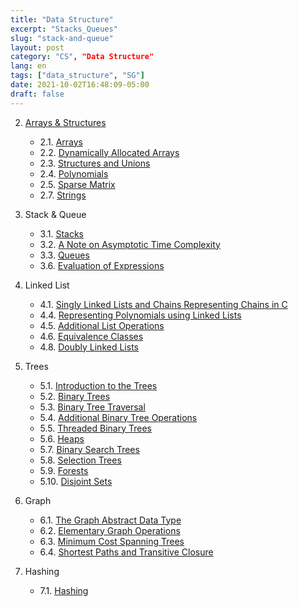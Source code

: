 ```yaml
---
title: "Data Structure"
excerpt: "Stacks_Queues"
slug: "stack-and-queue"
layout: post
category: "CS", "Data Structure"
lang: en
tags: ["data_structure", "SG"]
date: 2021-10-02T16:48:09-05:00
draft: false
---
```


2. [Arrays & Structures](https://underthelights.github.io/tech/ds/2.arrays--structures/)

   - 2.1. [Arrays](https://underthelights.github.io/tech/ds/2.arrays--structures/2.1.-arrays-/)
   - 2.2. [Dynamically Allocated Arrays](https://underthelights.github.io/tech/ds/2.arrays--structures/2.2.-dynamically-allocated-arrays-/)
   - 2.3. [Structures and Unions](https://underthelights.github.io/tech/ds/2.arrays--structures/2.3.-structures-and-unions-/)
   - 2.4. [Polynomials](https://underthelights.github.io/tech/ds/2.arrays--structures/2.4.-polynomials-/)
   - 2.5. [Sparse Matrix](https://underthelights.github.io/tech/ds/2.arrays--structures/2.5.-sparse-matrix-/)
   - 2.7. [Strings](https://underthelights.github.io/tech/ds/2.arrays--structures/2.7.-strings/)

3. Stack & Queue

   - 3.1. [Stacks](https://underthelights.github.io/tech/ds/3.stack--queue/3.1.-stacks/)
   - 3.2. [A Note on Asymptotic Time Complexity](https://underthelights.github.io/tech/ds/3.stack--queue/3.2.-a-note-on-asymptotic-time-complexity/)
   - 3.3. [Queues](https://underthelights.github.io/tech/ds/3.stack--queue/3.3.-queues/)
   - 3.6. [Evaluation of Expressions](https://underthelights.github.io/tech/ds/3.stack--queue/3.6.-evaluation-of-expressions/)

4. Linked List

   - 4.1. [Singly Linked Lists and Chains Representing Chains in C](https://underthelights.github.io/tech/ds/4.linked-list/4.1.-singly-linked-lists-and-chains-representing-chains-in-c/)
   - 4.4. [Representing Polynomials using Linked Lists](https://underthelights.github.io/tech/ds/4.linked-list/4.4.-representing-polynomials-using-linked-lists/)
   - 4.5. [Additional List Operations](https://underthelights.github.io/tech/ds/4.linked-list/4.5.-additional-list-operations/)
   - 4.6. [Equivalence Classes](https://underthelights.github.io/tech/ds/4.linked-list/4.6.-equivalence-classes-/)
   - 4.8. [Doubly Linked Lists](https://underthelights.github.io/tech/ds/4.linked-list/4.8.-doubly-linked-lists-/)

5. Trees

   - 5.1. [Introduction to the Trees](https://underthelights.github.io/tech/ds/5.trees/5.1.-introduction-to-the-trees/)
   - 5.2. [Binary Trees](https://underthelights.github.io/tech/ds/5.trees/5.2.-binary-trees/)
   - 5.3. [Binary Tree Traversal](https://underthelights.github.io/tech/ds/5.trees/5.3.-binary-tree-traversal/)
   - 5.4. [Additional Binary Tree Operations](https://underthelights.github.io/tech/ds/5.trees/5.4.-additional-binary-tree-operations/)
   - 5.5. [Threaded Binary Trees](https://underthelights.github.io/tech/ds/5.trees/5.5.-threaded-binary-trees/)
   - 5.6. [Heaps](https://underthelights.github.io/tech/ds/5.trees/5.6.-heaps/)
   - 5.7. [Binary Search Trees]()
   - 5.8. [Selection Trees](https://underthelights.github.io/tech/ds/5.trees/5.8.-selection-trees/)
   - 5.9. [Forests](https://underthelights.github.io/tech/ds/5.trees/5.9.-forests/)
   - 5.10. [Disjoint Sets](https://underthelights.github.io/tech/ds/5.trees/5.10.-disjoint-sets/)

6. Graph

   - 6.1. [The Graph Abstract Data Type](https://underthelights.github.io/tech/ds/6.graph/6.1.-the-graph-abstract-data-type/)
   - 6.2. [Elementary Graph Operations](https://underthelights.github.io/tech/ds/6.graph/6.2.-elementary-graph-operations/)
   - 6.3. [Minimum Cost Spanning Trees](https://underthelights.github.io/tech/ds/6.graph/6.3.-minimum-cost-spanning-trees/)
   - 6.4. [Shortest Paths and Transitive Closure](https://underthelights.github.io/tech/ds/6.graph/6.4.-shortest-paths-and-transitive-closure/)

7. Hashing

   - 7.1. [Hashing](https://underthelights.github.io/tech/ds/8.hashing/8.1.-hashing/)

     

